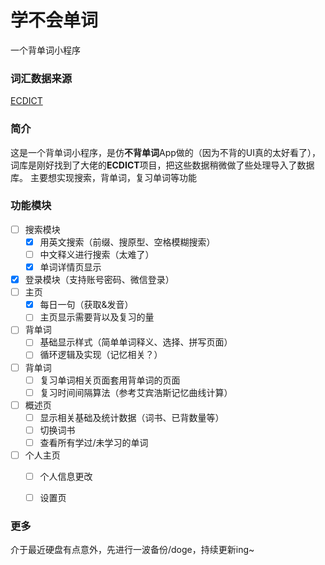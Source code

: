 # 学不会单词

一个背单词小程序




### 词汇数据来源
[ECDICT](https://github.com/skywind3000/ECDICT)



### 简介
这是一个背单词小程序，是仿**不背单词**App做的（因为不背的UI真的太好看了），词库是刚好找到了大佬的**ECDICT**项目，把这些数据稍微做了些处理导入了数据库。
主要想实现搜索，背单词，复习单词等功能



### 功能模块
- [ ] 搜索模块
    - [x] 用英文搜索（前缀、搜原型、空格模糊搜索）
    - [ ] 中文释义进行搜索（太难了）
    - [x] 单词详情页显示
- [x] 登录模块（支持账号密码、微信登录）
- [ ] 主页
    - [x] 每日一句（获取&发音）
    - [ ] 主页显示需要背以及复习的量
- [ ] 背单词
    - [ ] 基础显示样式（简单单词释义、选择、拼写页面）
    - [ ] 循环逻辑及实现（记忆相关？） 
- [ ] 背单词
    - [ ] 复习单词相关页面套用背单词的页面
    - [ ] 复习时间间隔算法（参考艾宾浩斯记忆曲线计算）
- [ ] 概述页
    - [ ] 显示相关基础及统计数据（词书、已背数量等）
    - [ ] 切换词书
    - [ ] 查看所有学过/未学习的单词
- [ ] 个人主页
    - [ ] 个人信息更改
    - [ ] 设置页




### 更多
介于最近硬盘有点意外，先进行一波备份/doge，持续更新ing~
